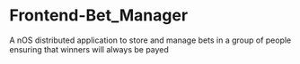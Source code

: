 # Frontend-Bet_Manager
A nOS distributed application to store and manage bets in a group of people ensuring that winners will always be payed
